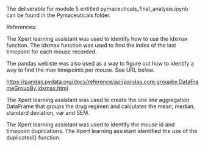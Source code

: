 The deliverable for module 5 entitled pymaceuticals_final_analysis.ipynb can be found in the Pymaceuticals folder.

References:

The Xpert learning assistant was used to identify how to use the idxmax function. The idxmax function was used to find the index of the last timepoint for each mouse recorded.

The pandas webiste was also used as a way to figure out how to identify a way to find the max timepoints per mouse. See URL below.

https://pandas.pydata.org/docs/reference/api/pandas.core.groupby.DataFrameGroupBy.idxmax.html

The Xpert learning assistant was used to create the one line aggregation DataFrame that groups the drug regimen and calculates the mean, median, standard deviation, var and SEM.

The Xpert learning assistant was used to identify the mouse id and timepoint duplications. The Xpert learning assistant identified the use of the duplicated() function.

